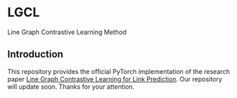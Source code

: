 # LGCL
Line Graph Contrastive Learning Method
## Introduction
This repository provides the official PyTorch implementation of the research paper [Line Graph Contrastive Learning for Link Prediction](https://arxiv.org/abs/2210.13795). Our repository will update soon. Thanks for your attention.
